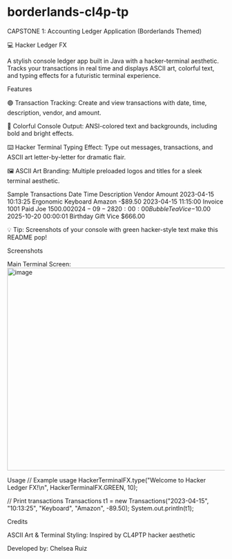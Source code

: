 # borderlands-cl4p-tp
CAPSTONE 1: Accounting Ledger Application (Borderlands Themed)

💻 Hacker Ledger FX

A stylish console ledger app built in Java with a hacker-terminal aesthetic. Tracks your transactions in real time and displays ASCII art, colorful text, and typing effects for a futuristic terminal experience.

Features

🟢 Transaction Tracking:
Create and view transactions with date, time, description, vendor, and amount.

🎨 Colorful Console Output:
ANSI-colored text and backgrounds, including bold and bright effects.

⌨️ Hacker Terminal Typing Effect:
Type out messages, transactions, and ASCII art letter-by-letter for dramatic flair.

🖼️ ASCII Art Branding:
Multiple preloaded logos and titles for a sleek terminal aesthetic.

Sample Transactions
Date	Time	Description	Vendor	Amount
2023-04-15	10:13:25	Ergonomic Keyboard	Amazon	-$89.50
2023-04-15	11:15:00	Invoice 1001 Paid	Joe	$1500.00
2024-09-28	20:00:00	Bubble Tea	Vice	-$10.00
2025-10-20	00:00:01	Birthday Gift	Vice	$666.00

💡 Tip: Screenshots of your console with green hacker-style text make this README pop!

Screenshots

Main Terminal Screen:
<img width="937" height="470" alt="image" src="https://github.com/user-attachments/assets/5d8bc399-1e4f-421f-aded-151ce0b31f7d" />


Usage
// Example usage
HackerTerminalFX.type("Welcome to Hacker Ledger FX!\n", HackerTerminalFX.GREEN, 10);

// Print transactions
Transactions t1 = new Transactions("2023-04-15", "10:13:25", "Keyboard", "Amazon", -89.50);
System.out.println(t1);

Credits

ASCII Art & Terminal Styling: Inspired by CL4PTP hacker aesthetic

Developed by: Chelsea Ruiz
